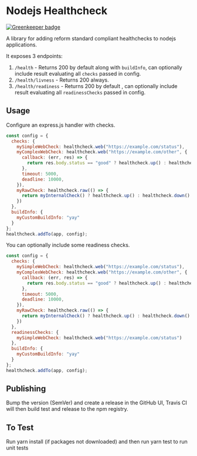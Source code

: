 # Nodejs Healthcheck

[![Greenkeeper badge](https://badges.greenkeeper.io/hmcts/nodejs-healthcheck.svg)](https://greenkeeper.io/)

A library for adding reform standard compliant healthchecks to nodejs applications.

It exposes 3 endpoints:

1. `/health` - Returns 200 by default  along with `buildInfo`, can optionally include result evaluating all `checks` passed in config.
2. `/health/livness` - Returns 200 always.
3. `/health/readiness` - Returns 200 by default , can optionally include result evaluating all `readinessChecks` passed in config.

## Usage

Configure an express.js handler with checks.

```javascript
const config = {
  checks: {
    mySimpleWebCheck: healthcheck.web("https://example.com/status"),
    myComplexWebCheck: healthcheck.web("https://example.com/other", {
      callback: (err, res) => {
        return res.body.status == "good" ? healthcheck.up() : healthcheck.down()
      },
      timeout: 5000,
      deadline: 10000,
    }),
    myRawCheck: healthcheck.raw(() => {
      return myInternalCheck() ? healthcheck.up() : healthcheck.down()
    })
  },
  buildInfo: {
    myCustomBuildInfo: "yay"
  }
};
healthcheck.addTo(app, config);
```

You can optionally include some readiness checks.

```javascript
const config = {
  checks: {
    mySimpleWebCheck: healthcheck.web("https://example.com/status"),
    myComplexWebCheck: healthcheck.web("https://example.com/other", {
      callback: (err, res) => {
        return res.body.status == "good" ? healthcheck.up() : healthcheck.down()
      },
      timeout: 5000,
      deadline: 10000,
    }),
    myRawCheck: healthcheck.raw(() => {
      return myInternalCheck() ? healthcheck.up() : healthcheck.down()
    })
  },
  readinessChecks: {
    mySimpleWebCheck: healthcheck.web("https://example.com/status")
  },
  buildInfo: {
    myCustomBuildInfo: "yay"
  }
};
healthcheck.addTo(app, config);
```

## Publishing

Bump the version (SemVer) and create a release in the GitHub UI, Travis CI will then build test and release to the npm registry.

## To Test

Run yarn install (if packages not downloaded) and then run yarn test to run unit tests
